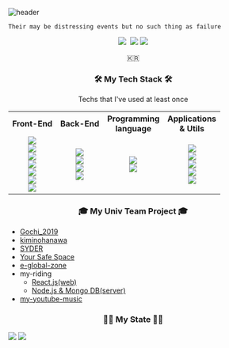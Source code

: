 
![header](https://capsule-render.vercel.app/api?type=soft&color=auto&height=150&section=header&text=JeongJaeSoon&fontSize=70&animation=twinkling)
```
Their may be distressing events but no such thing as failure
```
<p align="center">
  <a href="https://velog.io/@dev_jaesoon"><img src="https://img.shields.io/badge/Tech%20Blog-11B48A?style=flat-square&logo=Vimeo&logoColor=white&link=https://velog.io/@dev_jaesoon"/></a>&nbsp
  <a href="mailto:viliketh1s98@naver.com"><img src="https://img.shields.io/badge/Gmail-d14836?style=flat-square&logo=Gmail&logoColor=white&link=viliketh1s98@naver.com"/></a>  
  <a href="https://hits.seeyoufarm.com"><img src="https://hits.seeyoufarm.com/api/count/incr/badge.svg?url=https%3A%2F%2Fgithub.com%2FJeongJaeSoon&count_bg=%233573CD&title_bg=%23555555&icon=github.svg&icon_color=%23E7E7E7&title=hits&edge_flat=false"/></a>
</p>

<p align="center">🇰🇷</p>

<h3 align="center">🛠 My Tech Stack 🛠</h3>

<p align="center"> Techs that I've used at least once </p>

<table aligun="center">
    <tr>
        <th align="center">
          Front-End
        </th>
        <th align="center">
          Back-End
        </th>
        <th align="center">
          Programming<br>language
        </th>
        <th align="center">
          Applications<br>& Utils
        </th>
    </tr>
    <tr>      
        <!--Front End-->
        <td align="center">  
          <img src="https://img.shields.io/badge/HTML5-E72C22?style=flat-quare&logo=HTML5&logoColor=white"/></a><br>
          <img src="https://img.shields.io/badge/Javascript-F0D91D?style=flat-quare&logo=javascript&logoColor=white"/></a><br>
          <img src="https://img.shields.io/badge/CSS3-1572B6?style=flat-quare&logo=css3&logoColor=white"/></a><br>     
          <img src="https://img.shields.io/badge/jQuery-2965A7?style=flat-quare&logo=jQuery&logoColor=white"/></a><br>    
          <img src="https://img.shields.io/badge/React-3DD9FF?style=flat-quare&logo=react&logoColor=white"/></a><br>    
          <img src="https://img.shields.io/badge/Vue.js-48B883?style=flat-quare&logo=vue.js&logoColor=white"/></a><br>    
          <img src="https://img.shields.io/badge/Node.js-57A546?style=flat-quare&logo=node.js&logoColor=white"/></a><br>    
        </td>        
        <!--Back End-->
        <td align="center">
          <img src="https://img.shields.io/badge/php-5C7EB5?style=flat-quare&logo=php&logoColor=white"/></a><br>
          <img src="https://img.shields.io/badge/laravel-E9392C?style=flat-quare&logo=laravel&logoColor=white"/></a><br>
          <img src="https://img.shields.io/badge/Mysql-E6B91E?style=flat-quare&logo=MySql&logoColor=white"/></a><br>
          <img src="https://img.shields.io/badge/Mongo DB-12AA52?style=flat-quare&logo=MONGODB&logoColor=white"/></a><br>
        </td>        
        <!--Programming language-->
        <td align="center">
          <img src="https://img.shields.io/badge/Python-3766AB?style=flat-quare&logo=Python&logoColor=white"/></a><br>
          <img src="https://img.shields.io/badge/Java-D23C35?style=flat-quare&logo=Java&logoColor=white"/></a><br>   
        </td>
        <!--Applications & Utils-->
        <td align="center">
          <img src="https://img.shields.io/badge/AWS-333664?style=flat-quare&logo=amazon-aws&logoColor=white"/></a><br>
          <img src="https://img.shields.io/badge/Docker-2C96ED?style=flat-quare&logo=docker&logoColor=white"/></a><br>
          <img src="https://img.shields.io/badge/Nginx-229639?style=flat-quare&logo=NGINX&logoColor=white"/></a><br>
          <img src="https://img.shields.io/badge/Apache-C71D42?style=flat-quare&logo=APACHE&logoColor=white"/></a><br>
          <img src="https://img.shields.io/badge/Github-000000?style=flat-quare&logo=GITHUB&logoColor=white"/></a><br> 
        </td>
    </tr>
</table>

<h3 align="center"> 🎓 My Univ Team Project 🎓 </h3>

- [Gochi_2019](https://github.com/JeongJaeSoon/Gochi_2019)
- [kiminohanawa](https://github.com/JeongJaeSoon/kiminohanawa)
- [SYDER](https://github.com/JeongJaeSoon/SYDER)
- [Your Safe Space](https://github.com/JeongJaeSoon/COVID19_YSS)
- [e-global-zone](https://github.com/JeongJaeSoon/e-global-zone_Laravel-project_Project-management)
- my-riding
  - [React.js(web)](https://github.com/2020-yju-cominfo-5/my-riding-web)
  - [Node.js & Mongo DB(server)](https://github.com/JeongJaeSoon/my-riding-data) 
- [my-youtube-music](https://github.com/JeongJaeSoon/my-youtube-music)

<h3 align="center">💪🏻  My State 💪🏻</h3>

![](https://github-readme-stats.vercel.app/api?username=JeongJaeSoon&count_private=true&show_icons=true)
![](https://github-readme-stats.vercel.app/api/top-langs/?username=JeongJaeSoon&layout=compact&count_private=true&langs_count=30)
